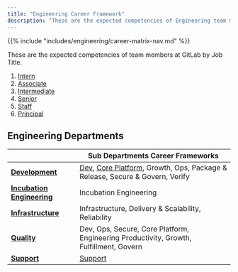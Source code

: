 ```yaml
---
title: "Engineering Career Framework"
description: "These are the expected competencies of Engineering team members at GitLab by Job Title."
---
```


{{% include "includes/engineering/career-matrix-nav.md" %}}

These are the expected competencies of team members at GitLab by Job Title.

1. [Intern](/handbook/engineering/career-development/matrix/intern/)
1. [Associate](/handbook/engineering/career-development/matrix/associate/)
1. [Intermediate](/handbook/engineering/career-development/matrix/intermediate/)
1. [Senior](/handbook/engineering/career-development/matrix/senior/)
1. [Staff](/handbook/engineering/career-development/matrix/staff/)
1. [Principal](/handbook/engineering/career-development/matrix/principal/)


## Engineering Departments


|   | Sub Departments Career Frameworks                                                                                                                                                                                                              |
| ---- |------------------------------------------------------------------------------------------------------------------------------------------------------------------------------------------------------------------------------------------------|
| **[Development](/handbook/engineering/career-development/matrix/development/)** | [Dev](/handbook/engineering/career-development/matrix/development/dev/), [Core Platform](/handbook/engineering/career-development/matrix/infrastructure/core-platform/), Growth, Ops, Package & Release, Secure & Govern, Verify |
| **[Incubation Engineering](/handbook/engineering/career-development/matrix/development/incubation/)** | Incubation Engineering |
| **[Infrastructure](/handbook/engineering/career-development/matrix/infrastructure/)** | Infrastructure, Delivery & Scalability, Reliability                                                                                                                                                                                            |
| **[Quality](/handbook/engineering/career-development/matrix/quality/)** | Dev, Ops, Secure, Core Platform, Engineering Productivity, Growth, Fulfillment, Govern                                                                                                                                                            |
| **[Support](/handbook/engineering/career-development/matrix/support/)** | [Support](/handbook/engineering/career-development/matrix/support/)                                                                                                                                                                |                                                                                                                                                                                     |
